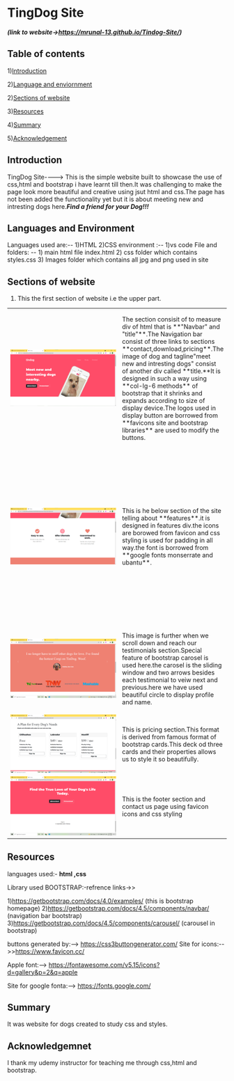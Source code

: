 # TingDog Site 
***(link to website->https://mrunal-13.github.io/Tindog-Site/)***
## Table of contents
1)[Introduction](#Introduction)

2)[Language and enviornment](#Language-and-enviornment)

2)[Sections of website](#Sections-of-website)

3)[Resources](#Resources)

4)[Summary](#Summary)

5)[Acknowledgement](#acknowledgement)

## Introduction

TingDog Site----> This is the simple website built to showcase the use of css,html and bootstrap i have learnt till then.It was challenging to make the page look more beautiful and creative using jsut html and css.The page has not been added the functionality yet but it is about meeting new and intresting dogs here.***Find a friend for your Dog!!!***

## Languages and Environment

Languages used are:-- 1)HTML 2)CSS
environment :-- 1)vs code
File and folders: -- 1) main html file index.html 2) css folder which contains styles.css 3) Images folder which contains all jpg and png used in site

## Sections of website

1) This the first section of website i.e the upper part.
<table border="0" width="100%">
<tr>
  <td cellspacing="50%" cellpadding="50%">
    <img src="tingdog1.png">
  </td>
  <td><p>The section consisit of to measure div of html that is **"Navbar" and "title"**.The Navigation bar consist of three links to sections **contact,download,pricing**.The image of dog and tagline"meet new and intresting dogs" consist of another div called **title.**It is designed in such a way using **col-lg-6 methods** of bootstrap that it shrinks and expands according to size of display device.The logos used in display button are borrowed from **favicons site and bootstrap libraries** are used to modify the buttons.</p></td>
</tr>
<tr>
  <td width="500" height="400">
    <img src="tingdog2.png">
  </td>
  <td><p>This  is he below section of the site telling about **features**.it is designed in features div.the icons are borowed from favicon and css styling is used for padding in all way.the font is borrowed from **google fonts monserrate and ubantu**.</p></td>
</tr>
<tr>
  <td>
    <img src="tingdog3.png">
  </td>
  <td><p>This image is further when we scroll down and reach our testimonials section.Special feature of bootstrap carosel is used here.the carosel is the sliding window and two arrows besides each testimonial to veiw next and previous.here we have used beautiful circle to display profile and name.</p></td>
</tr>
<tr>
  <td>
    <img src="tingdog4.png">
  </td>
  <td><p>This is pricing section.This format is derived from famous format of bootstrap cards.This deck od three cards and their properties allows us to style it so beautifully.</p></td>
</tr>
 <tr>
  <td>
    <img src="tingdog5.png">
   </td>
   <td><p>This is the footer section and contact us page using favicon icons and css styling</p></td>
</tr>
</table>
  
  
  ## Resources
  
  languages used:- **html ,css**
  
  Library used BOOTSTRAP:-refrence links->>
  
  1)https://getbootstrap.com/docs/4.0/examples/ (this is bootstrap homepage)
  2)https://getbootstrap.com/docs/4.5/components/navbar/ (navigation bar bootstrap)
  3)https://getbootstrap.com/docs/4.5/components/carousel/ (carousel in bootstrap)
  
  buttons generated by:--> https://css3buttongenerator.com/
  Site for icons:-->>https://www.favicon.cc/
  
  Apple font:--> https://fontawesome.com/v5.15/icons?d=gallery&p=2&q=apple
  
  Site for google fonta:--> https://fonts.google.com/
  
  
  ## Summary
  It was website for dogs created to study css and styles.
  
  ## Acknowledgemnet
  
  I thank my udemy instructor for teaching me through css,html and bootstrap.
  




